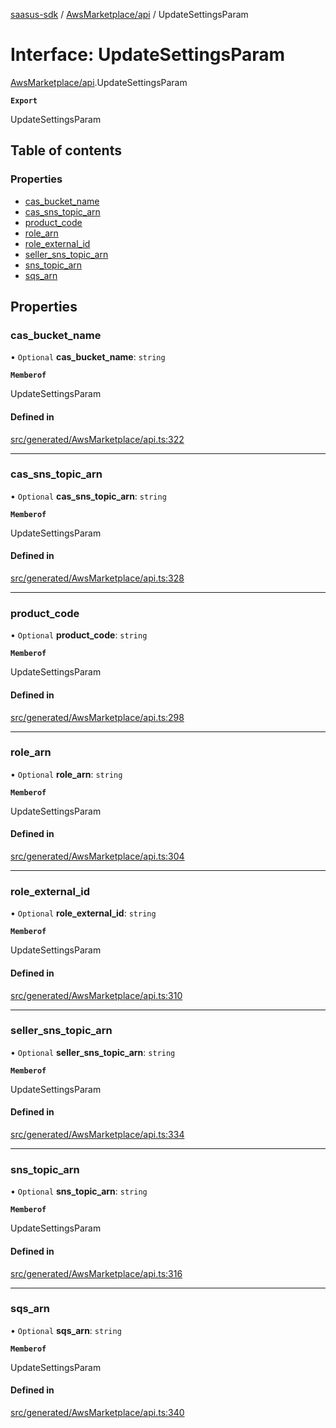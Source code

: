 [saasus-sdk](../README.md) / [AwsMarketplace/api](../modules/AwsMarketplace_api.md) / UpdateSettingsParam

# Interface: UpdateSettingsParam

[AwsMarketplace/api](../modules/AwsMarketplace_api.md).UpdateSettingsParam

**`Export`**

UpdateSettingsParam

## Table of contents

### Properties

- [cas\_bucket\_name](AwsMarketplace_api.UpdateSettingsParam.md#cas_bucket_name)
- [cas\_sns\_topic\_arn](AwsMarketplace_api.UpdateSettingsParam.md#cas_sns_topic_arn)
- [product\_code](AwsMarketplace_api.UpdateSettingsParam.md#product_code)
- [role\_arn](AwsMarketplace_api.UpdateSettingsParam.md#role_arn)
- [role\_external\_id](AwsMarketplace_api.UpdateSettingsParam.md#role_external_id)
- [seller\_sns\_topic\_arn](AwsMarketplace_api.UpdateSettingsParam.md#seller_sns_topic_arn)
- [sns\_topic\_arn](AwsMarketplace_api.UpdateSettingsParam.md#sns_topic_arn)
- [sqs\_arn](AwsMarketplace_api.UpdateSettingsParam.md#sqs_arn)

## Properties

### cas\_bucket\_name

• `Optional` **cas\_bucket\_name**: `string`

**`Memberof`**

UpdateSettingsParam

#### Defined in

[src/generated/AwsMarketplace/api.ts:322](https://github.com/saasus-platform/saasus-sdk-javascript/blob/6b95732/src/generated/AwsMarketplace/api.ts#L322)

___

### cas\_sns\_topic\_arn

• `Optional` **cas\_sns\_topic\_arn**: `string`

**`Memberof`**

UpdateSettingsParam

#### Defined in

[src/generated/AwsMarketplace/api.ts:328](https://github.com/saasus-platform/saasus-sdk-javascript/blob/6b95732/src/generated/AwsMarketplace/api.ts#L328)

___

### product\_code

• `Optional` **product\_code**: `string`

**`Memberof`**

UpdateSettingsParam

#### Defined in

[src/generated/AwsMarketplace/api.ts:298](https://github.com/saasus-platform/saasus-sdk-javascript/blob/6b95732/src/generated/AwsMarketplace/api.ts#L298)

___

### role\_arn

• `Optional` **role\_arn**: `string`

**`Memberof`**

UpdateSettingsParam

#### Defined in

[src/generated/AwsMarketplace/api.ts:304](https://github.com/saasus-platform/saasus-sdk-javascript/blob/6b95732/src/generated/AwsMarketplace/api.ts#L304)

___

### role\_external\_id

• `Optional` **role\_external\_id**: `string`

**`Memberof`**

UpdateSettingsParam

#### Defined in

[src/generated/AwsMarketplace/api.ts:310](https://github.com/saasus-platform/saasus-sdk-javascript/blob/6b95732/src/generated/AwsMarketplace/api.ts#L310)

___

### seller\_sns\_topic\_arn

• `Optional` **seller\_sns\_topic\_arn**: `string`

**`Memberof`**

UpdateSettingsParam

#### Defined in

[src/generated/AwsMarketplace/api.ts:334](https://github.com/saasus-platform/saasus-sdk-javascript/blob/6b95732/src/generated/AwsMarketplace/api.ts#L334)

___

### sns\_topic\_arn

• `Optional` **sns\_topic\_arn**: `string`

**`Memberof`**

UpdateSettingsParam

#### Defined in

[src/generated/AwsMarketplace/api.ts:316](https://github.com/saasus-platform/saasus-sdk-javascript/blob/6b95732/src/generated/AwsMarketplace/api.ts#L316)

___

### sqs\_arn

• `Optional` **sqs\_arn**: `string`

**`Memberof`**

UpdateSettingsParam

#### Defined in

[src/generated/AwsMarketplace/api.ts:340](https://github.com/saasus-platform/saasus-sdk-javascript/blob/6b95732/src/generated/AwsMarketplace/api.ts#L340)
